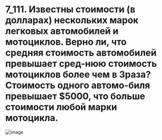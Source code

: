 # 7_111. Известны стоимости (в долларах) нескольких марок легковых автомобилей и мотоциклов. Верно ли, что средняя стоимость автомобилей превышает сред-нюю стоимость мотоциклов более чем в 3раза? Стоимость одного автомо-биля превышает $5000, что больше стоимости любой марки мотоцикла.
![image](https://user-images.githubusercontent.com/113889600/213916358-aad4b280-48c5-4b0d-b15d-677158dbcb96.png)
